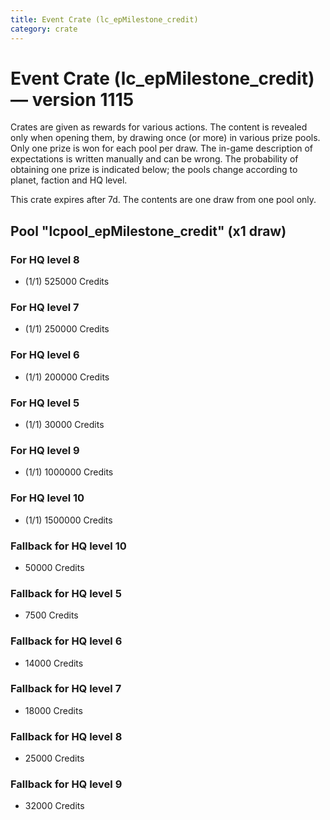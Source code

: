 ```yaml
---
title: Event Crate (lc_epMilestone_credit)
category: crate
---
```


# Event Crate (lc_epMilestone_credit) — version 1115

Crates are given as rewards for various actions. The content is revealed only when opening them, by drawing once (or more) in various prize pools. Only one prize is won for each pool per draw. The in-game description of expectations is written manually and can be wrong. The probability of obtaining one prize is indicated below; the pools change according to planet, faction and HQ level.

This crate expires after 7d. The contents are one draw from one pool only.

## Pool "lcpool_epMilestone_credit" (x1 draw)

### For HQ level 8

  * (1/1) 525000 Credits

### For HQ level 7

  * (1/1) 250000 Credits

### For HQ level 6

  * (1/1) 200000 Credits

### For HQ level 5

  * (1/1) 30000 Credits

### For HQ level 9

  * (1/1) 1000000 Credits

### For HQ level 10

  * (1/1) 1500000 Credits

### Fallback for HQ level 10

  * 50000 Credits

### Fallback for HQ level 5

  * 7500 Credits

### Fallback for HQ level 6

  * 14000 Credits

### Fallback for HQ level 7

  * 18000 Credits

### Fallback for HQ level 8

  * 25000 Credits

### Fallback for HQ level 9

  * 32000 Credits